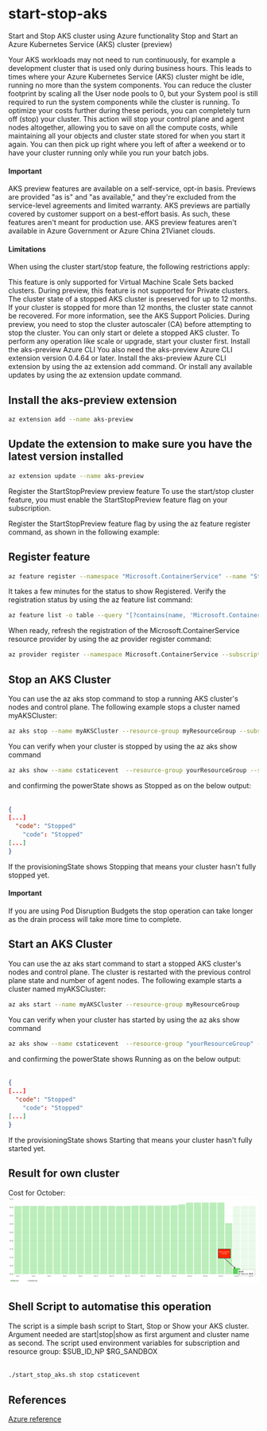 # start-stop-aks
Start and Stop AKS cluster using Azure functionality
Stop and Start an Azure Kubernetes Service (AKS) cluster (preview)

 
Your AKS workloads may not need to run continuously, for example a development cluster that is used only during business hours. This leads to times where your Azure Kubernetes Service (AKS) cluster might be idle, running no more than the system components. You can reduce the cluster footprint by scaling all the User node pools to 0, but your System pool is still required to run the system components while the cluster is running. To optimize your costs further during these periods, you can completely turn off (stop) your cluster. This action will stop your control plane and agent nodes altogether, allowing you to save on all the compute costs, while maintaining all your objects and cluster state stored for when you start it again. You can then pick up right where you left of after a weekend or to have your cluster running only while you run your batch jobs.

 #### Important

AKS preview features are available on a self-service, opt-in basis. Previews are provided "as is" and "as available," and they're excluded from the service-level agreements and limited warranty. AKS previews are partially covered by customer support on a best-effort basis. As such, these features aren't meant for production use. AKS preview features aren't available in Azure Government or Azure China 21Vianet clouds. 

#### Limitations
When using the cluster start/stop feature, the following restrictions apply:

This feature is only supported for Virtual Machine Scale Sets backed clusters.
During preview, this feature is not supported for Private clusters.
The cluster state of a stopped AKS cluster is preserved for up to 12 months. If your cluster is stopped for more than 12 months, the cluster state cannot be recovered. For more information, see the AKS Support Policies.
During preview, you need to stop the cluster autoscaler (CA) before attempting to stop the cluster.
You can only start or delete a stopped AKS cluster. To perform any operation like scale or upgrade, start your cluster first.
Install the aks-preview Azure CLI
You also need the aks-preview Azure CLI extension version 0.4.64 or later. Install the aks-preview Azure CLI extension by using the az extension add command. Or install any available updates by using the az extension update command.


## Install the aks-preview extension

```zsh
az extension add --name aks-preview
```

## Update the extension to make sure you have the latest version installed

```zsh
az extension update --name aks-preview
```

Register the StartStopPreview preview feature
To use the start/stop cluster feature, you must enable the StartStopPreview feature flag on your subscription.

Register the StartStopPreview feature flag by using the az feature register command, as shown in the following example:

## Register feature

```zsh
az feature register --namespace "Microsoft.ContainerService" --name "StartStopPreview" --subscription "MySubID"
```

It takes a few minutes for the status to show Registered. Verify the registration status by using the az feature list command:

```zsh
az feature list -o table --query "[?contains(name, 'Microsoft.ContainerService/StartStopPreview')].{Name:name,State:properties.state}" --subscription "MySubID"
```

When ready, refresh the registration of the Microsoft.ContainerService resource provider by using the az provider register command:

```zsh
az provider register --namespace Microsoft.ContainerService --subscription "MySubID"
```

## Stop an AKS Cluster
You can use the az aks stop command to stop a running AKS cluster's nodes and control plane. The following example stops a cluster named myAKSCluster:

```zsh
az aks stop --name myAKSCluster --resource-group myResourceGroup --subscription "MySubID"
```

You can verify when your cluster is stopped by using the az aks show command 
```zsh
az aks show --name cstaticevent  --resource-group yourResourceGroup --subscription "MySubID" | grep -e 'code'
```

and confirming the powerState shows as Stopped as on the below output:

```json

{
[...]
  "code": "Stopped"
    "code": "Stopped"
[...]
}
```

If the provisioningState shows Stopping that means your cluster hasn't fully stopped yet.

#### Important

If you are using Pod Disruption Budgets the stop operation can take longer as the drain process will take more time to complete.

## Start an AKS Cluster
You can use the az aks start command to start a stopped AKS cluster's nodes and control plane. The cluster is restarted with the previous control plane state and number of agent nodes.
The following example starts a cluster named myAKSCluster:

```zsh
az aks start --name myAKSCluster --resource-group myResourceGroup
```

You can verify when your cluster has started by using the az aks show command 

```zsh
az aks show --name cstaticevent  --resource-group "yourResourceGroup" --subscription "MySubID" | grep -e 'code'
```

and confirming the powerState shows Running as on the below output:


```json

{
[...]
  "code": "Stopped"
    "code": "Stopped"
[...]
}
```

If the provisioningState shows Starting that means your cluster hasn't fully started yet.

## Result for own cluster

Cost for October: 
![Azure Cost Analysis](https://github.com/patrick-guy-rodies/start-stop-aks/blob/development/images/cost_october.png "Azure Cost Analysis")

## Shell Script to automatise this operation

The script is a simple bash script to Start, Stop or Show your AKS cluster.
Argument needed are start|stop|show as first argument and cluster name as second. The script used environment variables for subscription and resource group: $SUB_ID_NP $RG_SANDBOX

```bash

./start_stop_aks.sh stop cstaticevent

```

## References 
[Azure reference](https://docs.microsoft.com/en-us/azure/aks/start-stop-cluster)

